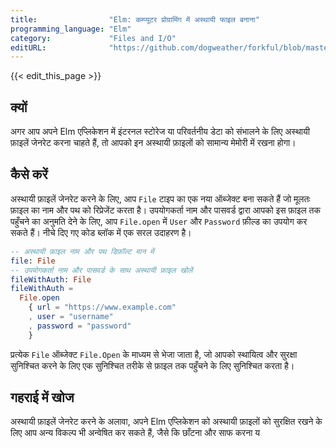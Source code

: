 ```yaml
---
title:                "Elm: कम्प्यूटर प्रोग्रामिंग में अस्थायी फाइल बनाना"
programming_language: "Elm"
category:             "Files and I/O"
editURL:              "https://github.com/dogweather/forkful/blob/master/content/hi/elm/creating-a-temporary-file.md"
---
```


{{< edit_this_page >}}

## क्यों

अगर आप अपने Elm एप्लिकेशन में इंटरनल स्टोरेज या परिवर्तनीय डेटा को संभालने के लिए अस्थायी फ़ाइलें जेनरेट करना चाहते हैं, तो आपको इन अस्थायी फ़ाइलों को सामान्य मेमोरी में रखना होगा।

## कैसे करें

अस्थायी फ़ाइलें जेनरेट करने के लिए, आप `File` टाइप का एक नया ऑब्जेक्ट बना सकते हैं जो मूलतः फ़ाइल का नाम और पथ को रिप्रेजेंट करता है। उपयोगकर्ता नाम और पासवर्ड द्वारा आपको इस फ़ाइल तक पहुँचने का अनुमति देने के लिए, आप `File.open` में `User` और `Password` फ़ील्ड का उपयोग कर सकते हैं। नीचे दिए गए कोड ब्लॉक में एक सरल उदाहरण है।

```Elm
-- अस्थायी फ़ाइल नाम और पथ डिफ़ॉल्ट मान में
file: File
-- उपयोगकर्ता नाम और पासवर्ड के साथ अस्थायी फ़ाइल खोलें
fileWithAuth: File
fileWithAuth =
  File.open
    { url = "https://www.example.com"
    , user = "username"
    , password = "password"
    }
```

प्रत्येक `File` ऑब्जेक्ट `File.Open` के माध्यम से भेजा जाता है, जो आपको स्थायित्व और सुरक्षा सुनिश्चित करने के लिए एक सुनिश्चित तरीके से फ़ाइल तक पहुँचने के लिए सुनिश्चित करता है।

## गहराई में खोज

अस्थायी फ़ाइलें जेनरेट करने के अलावा, अपने Elm एप्लिकेशन को अस्थायी फ़ाइलों को सुरक्षित रखने के लिए आप अन्य विकल्प भी अन्वेषित कर सकते हैं, जैसे कि छाँटना और साफ करना य